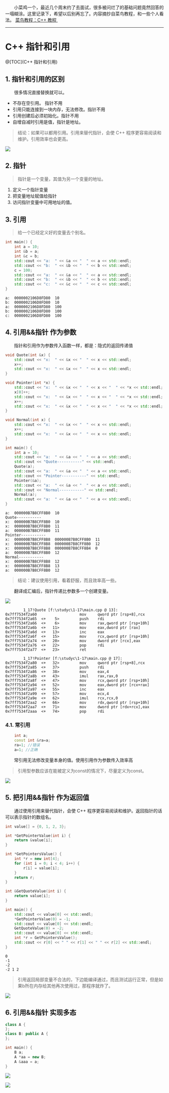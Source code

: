 &emsp;&emsp;小菜鸡一个，最近几个周末约了去面试，很多被问烂了的基础问题竟然回答的一塌糊涂。这里记录下，希望以后别再忘了。内容摘抄自菜鸟教程，和一些个人看法。
[   菜鸟教程：C++ 教程   ](https://www.runoob.com/cplusplus/cpp-tutorial.html)
&emsp;&emsp;


---

# C++ 指针和引用

@[TOC](C++ 指针和引用)


## 1. 指针和引用的区别
&emsp;&emsp;很多情况直接替换就可以。

* 不存在空引用。 指针不用
* 引用只能连接到一块内存，无法修改。指针不用
* 引用创建后必须初始化。指针不用
* 自增自减时引用是值，指针是地址。  

> 结论：如果可以都用引用。引用来替代指针，会使 C++ 程序更容易阅读和维护。引用效率也会更高。

![](vx_images/4707012210158.png)



## 2. 指针

> 指针是一个变量，其值为另一个变量的地址。

1. 定义一个指针变量
2. 把变量地址赋值给指针
3. 访问指针变量中可用地址的值。


## 3. 引用
> 给一个已经定义好的变量去个别名。

```cpp
int main() {
    int a = 10;
    int &b = a;
    int &c = b;
    std::cout << "a:  " << &a << "  " << a << std::endl;
    std::cout << "b:  " << &b << "  " << b << std::endl;
    c = 100;
    std::cout << "a:  " << &a << "  " << a << std::endl;
    std::cout << "b:  " << &b << "  " << b << std::endl;
    std::cout << "c:  " << &c << "  " << c << std::endl;
}
```

```
a:  0000002106D8FD80  10
b:  0000002106D8FD80  10
a:  0000002106D8FD80  100
b:  0000002106D8FD80  100
c:  0000002106D8FD80  100
```
## 4. 引用&&指针 作为参数

&emsp;&emsp;指针和引用作为参数传入函数一样，都是：隐式的返回传递值

```cpp
void Quote(int &x) {
    std::cout << "x:  " << &x << "  " << x << std::endl;
    x++;
    std::cout << "x:  " << &x << "  " << x << std::endl;
}

void Pointer(int *x) {
    std::cout << "x:  " << &x << "  " << x << "  " << *x << std::endl;
    x[0]++;
    std::cout << "x:  " << &x << "  " << x << "  " << *x << std::endl;
    x++;
    std::cout << "x:  " << &x << "  " << x << "  " << *x << std::endl;
}

void Normal(int x) {
    std::cout << "x:  " << &x << "  " << x << std::endl;
    x++;
    std::cout << "x:  " << &x << "  " << x << std::endl;
}

int main() {
    int a = 10;
    std::cout << "a:  " << &a << "  " << a << std::endl;
    std::cout << "Quote-----------" << std::endl;
    Quote(a);
    std::cout << "a:  " << &a << "  " << a << std::endl;
    std::cout << "Pointer-----------" << std::endl;
    Pointer(&a);
    std::cout << "a:  " << &a << "  " << a << std::endl;
    std::cout << "Normal-----------" << std::endl;
    Normal(a);
    std::cout << "a:  " << &a << "  " << a << std::endl;
}
```

```
a:  000000B7B8CFF8B0  10
Quote-----------
x:  000000B7B8CFF8B0  10
x:  000000B7B8CFF8B0  11
a:  000000B7B8CFF8B0  11
Pointer-----------
x:  000000B7B8CFF8B8  000000B7B8CFF8B0  11
x:  000000B7B8CFF8B8  000000B7B8CFF8B0  12
x:  000000B7B8CFF8B8  000000B7B8CFF8B4  0
a:  000000B7B8CFF8B0  12
Normal-----------
x:  000000B7B8CFF8B8  12
x:  000000B7B8CFF8B8  13
a:  000000B7B8CFF8B0  12
```

> 结论：建议使用引用，看着舒服，而且效率高一些。

&emsp;&emsp;翻译成汇编后，指针传递比参数多一个创建变量。

![](vx_images/2814404238584.png)
```
        1_17!Quote [f:\studyc\1-17\main.cpp @ 13]:
0x7ff7534f2a60                   mov     qword ptr [rsp+8],rcx
0x7ff7534f2a65  <+    5>         push    rdi
0x7ff7534f2a66  <+    6>         mov     rax,qword ptr [rsp+10h]
0x7ff7534f2a6b  <+   11>         mov     eax,dword ptr [rax]
0x7ff7534f2a6d  <+   13>         inc     eax
0x7ff7534f2a6f  <+   15>         mov     rcx,qword ptr [rsp+10h]
0x7ff7534f2a74  <+   20>         mov     dword ptr [rcx],eax
0x7ff7534f2a76  <+   22>         pop     rdi
0x7ff7534f2a77  <+   23>         ret

        1_17!Pointer [f:\studyc\1-17\main.cpp @ 17]:
0x7ff7534f2a80  <+   32>         mov     qword ptr [rsp+8],rcx
0x7ff7534f2a85  <+   37>         push    rdi
0x7ff7534f2a86  <+   38>         mov     eax,4
0x7ff7534f2a8b  <+   43>         imul    rax,rax,0
0x7ff7534f2a8f  <+   47>         mov     rcx,qword ptr [rsp+10h]
0x7ff7534f2a94  <+   52>         mov     eax,dword ptr [rcx+rax]
0x7ff7534f2a97  <+   55>         inc     eax
0x7ff7534f2a99  <+   57>         mov     ecx,4
0x7ff7534f2a9e  <+   62>         imul    rcx,rcx,0
0x7ff7534f2aa2  <+   66>         mov     rdx,qword ptr [rsp+10h]
0x7ff7534f2aa7  <+   71>         mov     dword ptr [rdx+rcx],eax
0x7ff7534f2aaa  <+   74>         pop     rdi
```

### 4.1. 常引用
```cpp
    int a;
    const int &ra=a;
    ra=1; //错误
    a=1; //正确
```
&emsp;&emsp;常引用无法修改变量本身的值。使用引用作为参数传入效率高

> 引用型参数应该在能被定义为const的情况下，尽量定义为const。

![](vx_images/3442348235841.png)

## 5. 把引用&&指针 作为返回值

&emsp;&emsp;通过使用引用来替代指针，会使 C++ 程序更容易阅读和维护。返回指针的话可以表示指针的数组名。

```cpp
int value[] = {0, 1, 2, 3};

int *GetPointerValue(int i) {
    return &value[i];
}

int *GetPointersValue() {
    int *r = new int[4];
    for (int i = 0; i < 4; i++) {
        r[i] = value[i];
    }
    return r;
}

int &GetQuoteValue(int i) {
    return value[i];
}

int main() {
    std::cout << value[0] << std::endl;
    *GetPointerValue(0) = -1;
    std::cout << value[0] << std::endl;
    GetQuoteValue(0) = -2;
    std::cout << value[0] << std::endl;
    int *r = GetPointersValue();
    std::cout << r[0] << " " << r[1] << " " << r[2] << std::endl;
}
```

```
0
-1
-2
-2 1 2
```


> 引用返回局部变量不合法的，下边能编译通过，而且测试运行正常，但是如果b所在内存给其他再次使用过，那程序就炸了。

![](vx_images/209329226451.png)


## 6. 引用&&指针 实现多态

```cpp
class A {
};
class B: public A {
};

int main() {
    B a;
    A *aa = new B;
    A &aaa = a;
}
```

![](vx_images/4103843246617.png)

![](vx_images/1186345239286.png)



